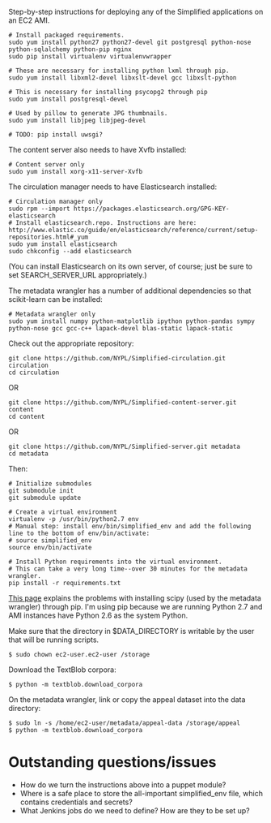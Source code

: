 Step-by-step instructions for deploying any of the Simplified applications on an EC2 AMI.

```
# Install packaged requirements.
sudo yum install python27 python27-devel git postgresql python-nose python-sqlalchemy python-pip nginx
sudo pip install virtualenv virtualenvwrapper

# These are necessary for installing python lxml through pip.
sudo yum install libxml2-devel libxslt-devel gcc libxslt-python

# This is necessary for installing psycopg2 through pip
sudo yum install postgresql-devel

# Used by pillow to generate JPG thumbnails.
sudo yum install libjpeg libjpeg-devel

# TODO: pip install uwsgi?
```

The content server also needs to have Xvfb installed:

```
# Content server only
sudo yum install xorg-x11-server-Xvfb
```

The circulation manager needs to have Elasticsearch installed:

```
# Circulation manager only
sudo rpm --import https://packages.elasticsearch.org/GPG-KEY-elasticsearch
# Install elasticsearch.repo. Instructions are here: http://www.elastic.co/guide/en/elasticsearch/reference/current/setup-repositories.html#_yum
sudo yum install elasticsearch
sudo chkconfig --add elasticsearch
```

(You can install Elasticsearch on its own server, of course; just be sure to set SEARCH_SERVER_URL appropriately.)


The metadata wrangler has a number of additional dependencies so that scikit-learn can be installed:

```
# Metadata wrangler only
sudo yum install numpy python-matplotlib ipython python-pandas sympy python-nose gcc gcc-c++ lapack-devel blas-static lapack-static
```

Check out the appropriate repository:

```
git clone https://github.com/NYPL/Simplified-circulation.git circulation
cd circulation
```

OR

```
git clone https://github.com/NYPL/Simplified-content-server.git content
cd content
```

OR

```
git clone https://github.com/NYPL/Simplified-server.git metadata
cd metadata
```

Then:

```
# Initialize submodules
git submodule init
git submodule update

# Create a virtual environment
virtualenv -p /usr/bin/python2.7 env
# Manual step: install env/bin/simplified_env and add the following line to the bottom of env/bin/activate:
# source simplified_env
source env/bin/activate

# Install Python requirements into the virtual environment.
# This can take a very long time--over 30 minutes for the metadata wrangler.
pip install -r requirements.txt

```

[This page](http://www.zezuladp.com/2014/10/scaling-numpy-and-scipy-with-django-and.html) explains the problems with installing scipy (used by the metadata wrangler) through pip. I'm using pip because we are running Python 2.7 and AMI instances have Python 2.6 as the system Python.

Make sure that the directory in $DATA_DIRECTORY is writable by the user that will be running scripts.

```
$ sudo chown ec2-user.ec2-user /storage
```

Download the TextBlob corpora:

```
$ python -m textblob.download_corpora
```

On the metadata wrangler, link or copy the appeal dataset into the data directory:

```
$ sudo ln -s /home/ec2-user/metadata/appeal-data /storage/appeal
$ python -m textblob.download_corpora
```

# Outstanding questions/issues

* How do we turn the instructions above into a puppet module?
* Where is a safe place to store the all-important simplified_env file, which contains credentials and secrets?
* What Jenkins jobs do we need to define? How are they to be set up?